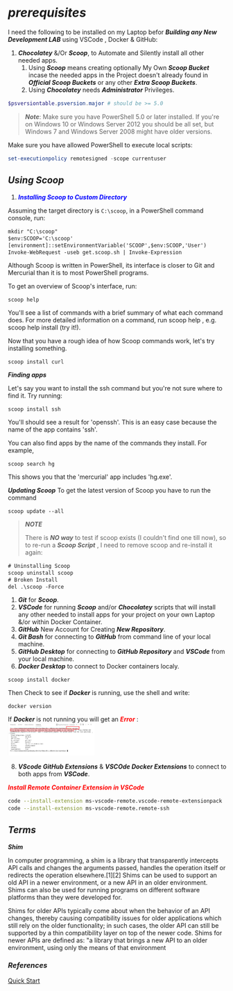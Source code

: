 # **_prerequisites_**

I need the following to be installed on my Laptop befor ***Building any New Development LAB*** using VSCode , Docker & GitHub:
1. ***Chocolatey*** &/Or ***Scoop***, to Automate  and Silently install all other needed apps.
   1. Using **_Scoop_** means creating optionally My Own **_Scoop Bucket_** incase the needed apps in the Project doesn't already found in ***Official Scoop Buckets*** or any other ***Extra Scoop Buckets***.
   2. Using **_Chocolatey_** needs ***Administrator*** Privileges.

```powershell
$psversiontable.psversion.major # should be >= 5.0
```

> ***Note***: 
Make sure you have PowerShell 5.0 or later installed. If you're on Windows 10 or Windows Server 2012 you should be all set, but Windows 7 and Windows Server 2008 might have older versions.

Make sure you have allowed PowerShell to execute local scripts:

```powershell
set-executionpolicy remotesigned -scope currentuser
```
## ***Using Scoop***

1. <spin style="color:blue">**_Installing Scoop to Custom Directory_**</spin>

Assuming the target directory is ``C:\scoop``, in a PowerShell command console, run:

```scoop
mkdir "C:\scoop"
$env:SCOOP='C:\scoop'
[environment]::setEnvironmentVariable('SCOOP',$env:SCOOP,'User')
Invoke-WebRequest -useb get.scoop.sh | Invoke-Expression
```
Although Scoop is written in PowerShell, its interface is closer to Git and Mercurial than it is to most PowerShell programs.

To get an overview of Scoop's interface, run:
```scoop
scoop help
```
You'll see a list of commands with a brief summary of what each command does. For more detailed information on a command, run scoop help <command>, e.g. scoop help install (try it!).

Now that you have a rough idea of how Scoop commands work, let's try installing something.

```scoop
scoop install curl
```
***Finding apps***

Let's say you want to install the ssh command but you're not sure where to find it. Try running:
```scoop
scoop install ssh
```
You'll should see a result for 'openssh'. This is an easy case because the name of the app contains 'ssh'.

You can also find apps by the name of the commands they install. For example,
```Scoop
scoop search hg
```
This shows you that the 'mercurial' app includes 'hg.exe'.

***Updating Scoop***
To get the latest version of Scoop you have to run the command
```scoop
scoop update --all
```
> **_NOTE_**
>
>There is ***NO way*** to test if scoop exists (I couldn't  find one till now), so to re-run a ***Scoop Script*** , I need to remove scoop and re-install it again:
```scoop
# Uninstalling Scoop
scoop uninstall scoop
# Broken Install
del .\scoop -Force
```


1. ***Git*** for ***Scoop***.
2.  ***VSCode*** for running ***Scoop*** and/or ***Chocolatey*** scripts that will install any other needed to install apps for your project on your own Laptop &/or within Docker Container.
3. ***GitHub*** New Account for Creating ***New Repository***.
4. ***Git Bash*** for connecting to ***GitHub*** from command line of your local machine.
5. ***GitHub Desktop*** for connecting to ***GitHub Repository*** and ***VSCode*** from your local machine.
6. ***Docker Desktop*** to connect to Docker containers localy.
```scoop
scoop install docker
```
Then Check to see if **_Docker_** is running, use the shell and write:
```cmd
docker version
```
If **_Docker_** is not running you will get an <spin style="color:red"> ***Error*** </spin>:
<img src="../images/error-docker-is-not-running.png" width =200>


8. ***VScode GitHub Extensions*** & ***VSCOde Docker Extensions*** to connect to both apps from ***VSCode***.

<spin style="color:red"> ***Install Remote Container Extension in VSCode*** </spin>
```bash
code --install-extension ms-vscode-remote.vscode-remote-extensionpack
code --install-extension ms-vscode-remote.remote-ssh
```

## **_Terms_**

***Shim***

In computer programming, a shim is a library that transparently intercepts API calls and changes the arguments passed, handles the operation itself or redirects the operation elsewhere.[1][2] Shims can be used to support an old API in a newer environment, or a new API in an older environment. Shims can also be used for running programs on different software platforms than they were developed for.

Shims for older APIs typically come about when the behavior of an API changes, thereby causing compatibility issues for older applications which still rely on the older functionality; in such cases, the older API can still be supported by a thin compatibility layer on top of the newer code. Shims for newer APIs are defined as: "a library that brings a new API to an older environment, using only the means of that environment


### ***References***
[Quick Start](https://github.com/ScoopInstaller/Scoop/wiki/Quick-Start#installing-scoop-to-custom-directory)
